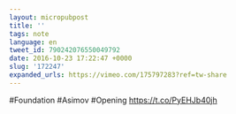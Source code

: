 ```yaml
---
layout: micropubpost
title: ''
tags: note
language: en
tweet_id: 790242076550049792
date: 2016-10-23 17:22:47 +0000
slug: '172247'
expanded_urls: https://vimeo.com/175797283?ref=tw-share
---
```

#Foundation #Asimov #Opening https://t.co/PyEHJb40jh
